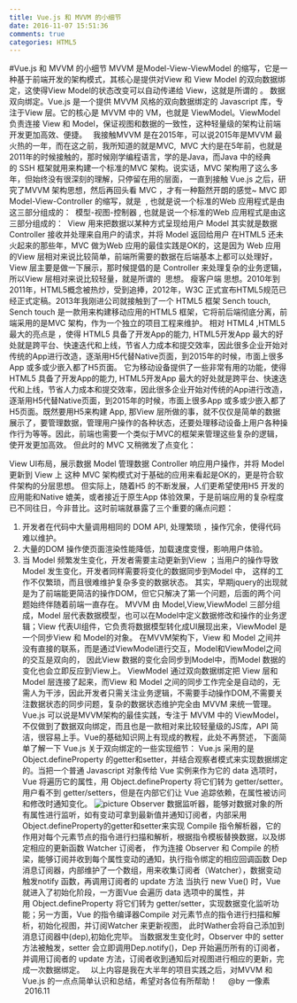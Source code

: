 ```yaml
---
title: Vue.js 和 MVVM 的小细节
date: 2016-11-07 15:51:36
comments: true
categories: HTML5
---
```


#Vue.js 和 MVVM 的小细节
MVVM 是Model-View-ViewModel 的缩写，它是一种基于前端开发的架构模式，其核心是提供对View 和 View Model 的双向数据绑定，这使得View Model的状态改变可以自动传递给 View，这就是所谓的
。
数据双向绑定。Vue.js 是一个提供 MVVM 风格的双向数据绑定的 Javascript 库，专注于View 层。它的核心是 MVVM 中的 VM，也就是 ViewModel。ViewModel负责连接 View 和 Model，保证视图和数据的一致性，这种轻量级的架构让前端开发更加高效、便捷。&nbsp;&nbsp;
我接触MVVM 是在2015年，可以说2015年是MVVM 最火热的一年，而在这之前，我所知道的就是MVC, &nbsp;MVC 大约是在5年前，也就是2011年的时候接触的，那时候刚学编程语言，学的是Java，而Java 中的经典的&nbsp;SSH 框架就用来构建一个标准的MVC 架构。说实话，MVC 架构用了这么多年，但始终没有很深刻的理解，只停留在用的层面， 一直到接触 Vue.js 之后，研究了MVVM 架构思想，然后再回头看 MVC ，才有一种豁然开朗的感觉~
MVC 即 Model-View-Controller 的缩写，就是 
&nbsp;, 也就是说一个标准的Web 应用程式是由这三部分组成的：&nbsp;
模型-视图-控制器&nbsp;, 也就是说一个标准的Web 应用程式是由这三部分组成的：&nbsp;
View 用来把数据以某种方式呈现给用户
Model 其实就是数据
Controller 接收并处理来自用户的请求，并将 Model 返回给用户
在HTML5 还未火起来的那些年，MVC 做为Web 应用的最佳实践是OK的，这是因为 Web 应用的View 层相对来说比较简单，前端所需要的数据在后端基本上都可以处理好，View 层主要是做一下展示，那时候提倡的是 Controller 来处理复杂的业务逻辑，所以View 层相对来说比较轻量，就是所谓的&nbsp;
 思想。
瘦客户端 思想。2010年到2011年，HTML5概念被热炒，受到追捧，2012年，W3C 正式宣布HTML5规范已经正式定稿。2013年我刚进公司就接触到了一个 HTML5 框架 Sench touch, Sench touch 是一款用来构建移动应用的HTML5 框架，它将前后端彻底分离，前端采用的是MVC 架构，作为一个独立的项目工程来维护。
相对 HTML4 ,HTML5 最大的亮点是
，使得 HTML5 具备了开发App的能力, HTML5开发App 最大的好处就是跨平台、快速迭代和上线，节省人力成本和提交效率，因此很多企业开始对传统的App进行改造，逐渐用H5代替Native页面，到2015年的时候，市面上很多App 或多或少嵌入都了H5页面。
它为移动设备提供了一些非常有用的功能，使得 HTML5 具备了开发App的能力, HTML5开发App 最大的好处就是跨平台、快速迭代和上线，节省人力成本和提交效率，因此很多企业开始对传统的App进行改造，逐渐用H5代替Native页面，到2015年的时候，市面上很多App 或多或少嵌入都了H5页面。既然要用H5来构建 App, 那View 层所做的事，就不仅仅是简单的数据展示了，要管理数据，管理用户操作的各种状态，还要处理移动设备上用户各种操作行为等等。因此，前端也需要一个类似于MVC的框架来管理这些复杂的逻辑，使开发更加高效。 但此时的 MVC 又稍微发了点变化：

View UI布局，展示数据
Model 管理数据
Controller 响应用户操作，并将 Model 更新到 View 上
这种 MVC 架构模式对于基础的应用来看起是OK的，更是符合软件架构的分层思想。 但实际上，随着H5 的不断发展，人们更希望使用H5 开发的应用能和Native 媲美，或者接近于原生App 体验效果，于是前端应用的复杂程度已不同往日，今非昔比。这时前端就暴露了三个重要的痛点问题：

1. 开发者在代码中大量调用相同的 DOM API, 处理繁琐 ，操作冗余，使得代码难以维护。 
2. 大量的DOM 操作使页面渲染性能降低，加载速度变慢，影响用户体验。
3. 当 Model 频繁发生变化，开发者需要主动更新到View ；当用户的操作导致 Model 发生变化，开发者同样需要将变化的数据同步到Model 中， 
   这样的工作不仅繁琐，而且很难维护复杂多变的数据状态。
其实，早期jquery的出现就是为了前端能更简洁的操作DOM，但它只解决了第一个问题，后面的两个问题始终伴随着前端一直存在。
MVVM 由 Model,View,ViewModel 三部分组成，Model 层代表数据模型，也可以在Model中定义数据修改和操作的业务逻辑；View 代表UI组件，它负责将数据模型转化成UI展现出来，ViewModel 是一个同步View 和 Model的对象。
在MVVM架构下，View 和 Model 之间并没有直接的联系，而是通过ViewModel进行交互，Model和ViewModel之间的交互是双向的， 因此View 数据的变化会同步到Model中，而Model 数据的变化也会立即反应到View上。
ViewModel 通过双向数据绑定把 View 层和 Model 层连接了起来，而View 和 Model 之间的同步工作完全是自动的，无需人为干涉，因此开发者只需关注业务逻辑，不需要手动操作DOM,不需要关注数据状态的同步问题，复杂的数据状态维护完全由 MVVM 来统一管理。
Vue.js 可以说是MVVM架构的最佳实践，专注于 MVVM 中的 ViewModel，不仅做到了数据双向绑定，而且也是一款相对来比较轻量级的JS库，API 简洁，很容易上手。Vue的基础知识网上有现成的教程，此处不再赘述， 下面简单了解一下 Vue.js 关于双向绑定的一些实现细节：
Vue.js 采用的是Object.defineProperty 的getter和setter，并结合观察者模式来实现数据绑定的。当把一个普通 Javascript 对象传给 Vue 实例来作为它的 data&nbsp;选项时，Vue 将遍历它的属性，用&nbsp;Object.defineProperty&nbsp;将它们转为 getter/setter。用户看不到 getter/setters，但是在内部它们让 Vue 追踪依赖，在属性被访问和修改时通知变化。
![picture](http://images2015.cnblogs.com/blog/849589/201611/849589-20161106211631549-2019592745.png)
Observer 数据监听器，能够对数据对象的所有属性进行监听，如有变动可拿到最新值并通知订阅者，内部采用Object.defineProperty的getter和setter来实现
Compile  指令解析器，它的作用对每个元素节点的指令进行扫描和解析，根据指令模板替换数据，以及绑定相应的更新函数
Watcher  订阅者，   作为连接 Observer 和 Compile 的桥梁，能够订阅并收到每个属性变动的通知，执行指令绑定的相应回调函数
Dep      消息订阅器，内部维护了一个数组，用来收集订阅者（Watcher），数据变动触发notify 函数，再调用订阅者的 update 方法
当执行 new Vue() 时，Vue 就进入了初始化阶段，一方面Vue 会遍历 data 选项中的属性，并用&nbsp;Object.defineProperty&nbsp;将它们转为 getter/setter，实现数据变化监听功能；另一方面，Vue 的指令编译器Compile 对元素节点的指令进行扫描和解析，初始化视图，并订阅Watcher 来更新视图， 此时Wather会将自己添加到消息订阅器中(dep),初始化完毕。
当数据发生变化时，Observer 中的 setter方法被触发，setter 会立即调用Dep.notify()，Dep 开始遍历所有的订阅者，并调用订阅者的 update 方法，订阅者收到通知后对视图进行相应的更新，完成一次数据绑定。
&nbsp;
以上内容是我在大半年的项目实践之后，对MVVM 和 Vue.js 的一点点简单认识和总结，希望对各位有所帮助！
&nbsp;
&nbsp;
@by 一像素 &nbsp;2016.11
&nbsp;
